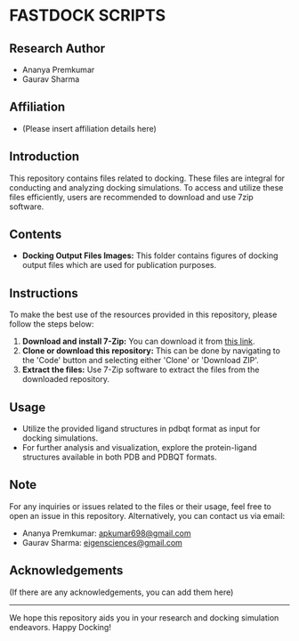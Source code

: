 # FASTDOCK SCRIPTS

## Research Author
- Ananya Premkumar
- Gaurav Sharma

## Affiliation
- (Please insert affiliation details here)

## Introduction
This repository contains files related to docking. These files are integral for conducting and analyzing docking simulations. To access and utilize these files efficiently, users are recommended to download and use 7zip software.

## Contents
- **Docking Output Files Images:** This folder contains figures of docking output files which are used for publication purposes. 

## Instructions
To make the best use of the resources provided in this repository, please follow the steps below:
1. **Download and install 7-Zip:** You can download it from [this link](http://www.7-zip.org/).
2. **Clone or download this repository:** This can be done by navigating to the 'Code' button and selecting either 'Clone' or 'Download ZIP'.
3. **Extract the files:** Use 7-Zip software to extract the files from the downloaded repository.

## Usage
- Utilize the provided ligand structures in pdbqt format as input for docking simulations.
- For further analysis and visualization, explore the protein-ligand structures available in both PDB and PDBQT formats.

## Note
For any inquiries or issues related to the files or their usage, feel free to open an issue in this repository. Alternatively, you can contact us via email:
- Ananya Premkumar: apkumar698@gmail.com
- Gaurav Sharma: eigensciences@gmail.com

## Acknowledgements
(If there are any acknowledgements, you can add them here)

---

We hope this repository aids you in your research and docking simulation endeavors. Happy Docking!
